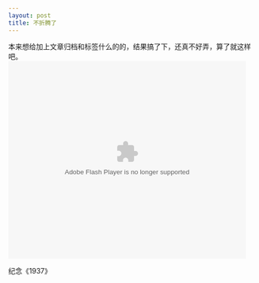 ```yaml
---
layout: post
title: 不折腾了
---
```

本来想给加上文章归档和标签什么的的，结果搞了下，还真不好弄，算了就这样吧。
<embed src="http://player.youku.com/player.php/sid/XNTc5NTE4NjQ=/v.swf" allowFullScreen="true" quality="high" width="480" height="400" align="middle" allowScriptAccess="always" type="application/x-shockwave-flash"></embed>

纪念《1937》

